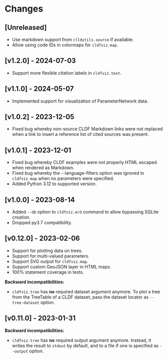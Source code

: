 # Changes


## [Unreleased]

- Use markdown support from `clldutils.source` if available.
- Allow using code IDs in colormaps for `cldfviz.map`.


## [v1.2.0] - 2024-07-03

- Support more flexible citation labels in `cldfviz.text`.


## [v1.1.0] - 2024-05-07

- Implemented support for visualization of ParameterNetwork data.


## [v1.0.2] - 2023-12-05

- Fixed bug whereby non-source CLDF Markdown links were not replaced when a
  link to insert a reference list of cited sources was present.


## [v1.0.1] - 2023-12-01

- Fixed bug whereby CLDF examples were not properly HTML escaped when rendered as Markdown.
- Fixed bug whereby the --language-filters option was ignored in `cldfviz.map` when no
  parameters were specified.
- Added Python 3.12 to supported version.


## [v1.0.0] - 2023-08-14

- Added `--db` option to `cldfviz.erd` command to allow bypassing SQLite creation.
- Dropped py3.7 compatibility.


## [v0.12.0] - 2023-02-06

- Support for plotting data on trees.
- Support for multi-valued parameters.
- Support SVG output for `cldfviz.map`.
- Support custom GeoJSON layer in HTML maps.
- 100% statement coverage in tests.

**Backward incompatibilities:**

- `cldfviz.tree` has **no** required dataset argument anymore. To plot a tree from the TreeTable
  of a CLDF dataset, pass the dataset locator as `--tree-dataset` option.


## [v0.11.0] - 2023-01-31

**Backward incompatibilities:**

- `cldfviz.tree` has **no** required output argument anymore. Instead, it writes the result to
  `stdout` by default, and to a file if one is specified as `--output` option.
